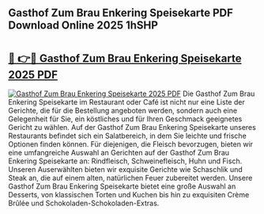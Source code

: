 ## Gasthof Zum Brau Enkering Speisekarte PDF Download Online 2025 1hSHP

# <h2><a href="http://gcan28o.nevu.top/?p=Gasthof+Zum+Brau+Enkering+Speisekarte">🔗 👉🔴 Gasthof Zum Brau Enkering Speisekarte 2025 PDF</a></h2>

[![Gasthof Zum Brau Enkering Speisekarte 2025 PDF](https://i.imgur.com/dBaPXMq.png)](http://gcan28o.nevu.top/?p=Gasthof+Zum+Brau+Enkering+Speisekarte)
Die Gasthof Zum Brau Enkering Speisekarte im Restaurant oder Café ist nicht nur eine Liste der Gerichte, die für die Bestellung angeboten werden, sondern auch eine Gelegenheit für Sie, ein köstliches und für Ihren Geschmack geeignetes Gericht zu wählen. Auf der Gasthof Zum Brau Enkering Speisekarte unseres Restaurants befindet sich ein Salatbereich, in dem Sie leichte und frische Optionen finden können. Für diejenigen, die Fleisch bevorzugen, bieten wir eine umfangreiche Auswahl an Gerichten auf der Gasthof Zum Brau Enkering Speisekarte an: Rindfleisch, Schweinefleisch, Huhn und Fisch. Unseren Auserwählten bieten wir exquisite Gerichte wie Schaschlik und Steak an, die auf einem alten, natürlichen Feuer zubereitet werden. Unsere Gasthof Zum Brau Enkering Speisekarte bietet eine große Auswahl an Desserts, von klassischen Torten und Kuchen bis hin zu exquisiten Crème Brûlée und Schokoladen-Schokoladen-Extras.
